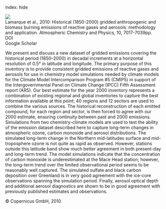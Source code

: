 index: hide

<div class="Citation">
    <div class="Citation-thumb CitationThumb-linked"  data-href="https://doi.org/10.5194/acp-10-7017-2010">
      <img src="https://static.claimspace.cloud/climate-study-static/refs/thumbs/10/Lamarque_et_al_2010-thumb.png" />
    </div>

  <div class="Citation-body">
    <div class="Citation-text">Lamarque et al., 2010: Historical (1850-2000) gridded anthropogenic and biomass burning emissions of reactive gases and aerosols: methodology and application. <span class="Article-journal">Atmospheric Chemistry and Physics, </span><span class="Article-volume">10, </span>7017-7039pp.</div>
    <div class="Citation-links">
      <div class="CitationLink" data-href="https://doi.org/10.5194/acp-10-7017-2010">
        <div class="CitationLink-icon CitationLink-Doi"></div>
        <div class="CitationLink-text">DOI</div>
      </div>
      <div class="CitationLink" data-href="https://scholar.google.com/scholar?q=10.5194/acp-10-7017-2010">
        <div class="CitationLink-icon CitationLink-Scholar"></div>
        <div class="CitationLink-text">Google Scholar</div>
      </div>
    </div>
  </div>
</div>

We present and discuss a new dataset of gridded emissions covering the historical period (1850–2000) in decadal increments at a horizontal resolution of 0.5° in latitude and longitude. The primary purpose of this inventory is to provide consistent gridded emissions of reactive gases and aerosols for use in chemistry model simulations needed by climate models for the Climate Model Intercomparison Program #5 (CMIP5) in support of the Intergovernmental Panel on Climate Change (IPCC) Fifth Assessment report (AR5). Our best estimate for the year 2000 inventory represents a combination of existing regional and global inventories to capture the best information available at this point; 40 regions and 12 sectors are used to combine the various sources. The historical reconstruction of each emitted compound, for each region and sector, is then forced to agree with our 2000 estimate, ensuring continuity between past and 2000 emissions. Simulations from two chemistry-climate models are used to test the ability of the emission dataset described here to capture long-term changes in atmospheric ozone, carbon monoxide and aerosol distributions. The simulated long-term change in the Northern mid-latitudes surface and mid-troposphere ozone is not quite as rapid as observed. However, stations outside this latitude band show much better agreement in both present-day and long-term trend. The model simulations indicate that the concentration of carbon monoxide is underestimated at the Mace Head station; however, the long-term trend over the limited observational period seems to be reasonably well captured. The simulated sulfate and black carbon deposition over Greenland is in very good agreement with the ice-core observations spanning the simulation period. Finally, aerosol optical depth and additional aerosol diagnostics are shown to be in good agreement with previously published estimates and observations.

<div class="Citation-copy">
&copy; Copernicus GmbH, 2010
</div>